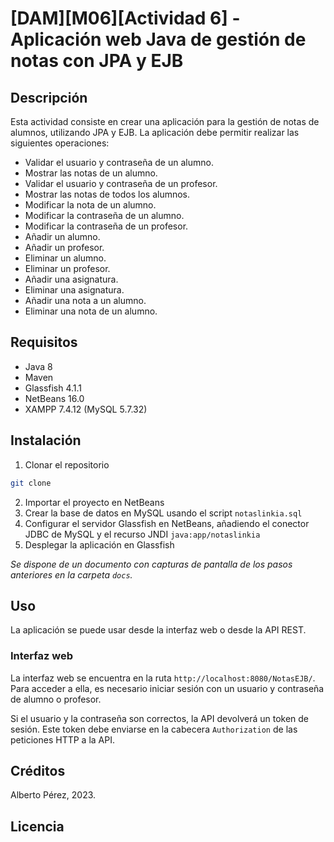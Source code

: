 # [DAM][M06][Actividad 6] - Aplicación web Java de gestión de notas con JPA y EJB

## Descripción
Esta actividad consiste en crear una aplicación para la gestión de notas de alumnos, utilizando JPA y EJB. La aplicación debe permitir realizar las siguientes operaciones:

- Validar el usuario y contraseña de un alumno.
- Mostrar las notas de un alumno.
- Validar el usuario y contraseña de un profesor.
- Mostrar las notas de todos los alumnos.
- Modificar la nota de un alumno.
- Modificar la contraseña de un alumno.
- Modificar la contraseña de un profesor.
- Añadir un alumno.
- Añadir un profesor.
- Eliminar un alumno.
- Eliminar un profesor.
- Añadir una asignatura.
- Eliminar una asignatura.
- Añadir una nota a un alumno.
- Eliminar una nota de un alumno.

## Requisitos
- Java 8
- Maven
- Glassfish 4.1.1
- NetBeans 16.0
- XAMPP 7.4.12 (MySQL 5.7.32)

## Instalación
1. Clonar el repositorio
```bash
git clone
```
2. Importar el proyecto en NetBeans
3. Crear la base de datos en MySQL usando el script `notaslinkia.sql`
4. Configurar el servidor Glassfish en NetBeans, añadiendo el conector JDBC de MySQL y el recurso JNDI `java:app/notaslinkia`
5. Desplegar la aplicación en Glassfish

*Se dispone de un documento con capturas de pantalla de los pasos anteriores en la carpeta `docs`.*

## Uso
La aplicación se puede usar desde la interfaz web o desde la API REST.

### Interfaz web
La interfaz web se encuentra en la ruta `http://localhost:8080/NotasEJB/`. Para acceder a ella, es necesario iniciar sesión con un usuario y contraseña de alumno o profesor. 


Si el usuario y la contraseña son correctos, la API devolverá un token de sesión. Este token debe enviarse en la cabecera `Authorization` de las peticiones HTTP a la API.

## Créditos
Alberto Pérez, 2023.


## Licencia

